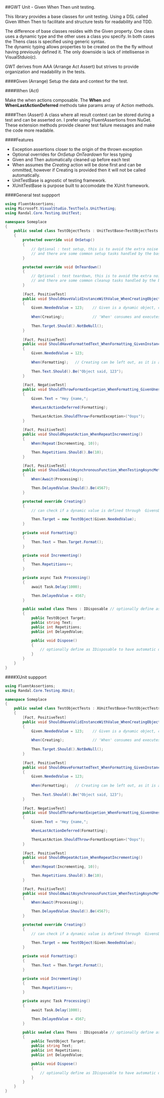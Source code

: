 ##GWT Unit - Given When Then unit testing.

This library provides a base classes for unit testing. Using a DSL called Given When Then to facilitate and structure tests for readability and TDD.

The difference of base classes resides with the Given property.  One class uses a dynamic type and the other uses a class you specify.  In both cases the Thens class is specified using generic syntax.  
The dynamic typing allows properties to be created on the the fly without having previously defined it.  The only downside is lack of intellisense in VisualStduio(c).

GWT derives from AAA (Arrange Act Assert) but strives to provide organization and readability in the tests.

####Given (Arrange)
Setup the data and context for the test.

####When (Act)

Make the when actions composable.  The **When** and **WhenLastActionDeferred** methods take params array of Action methods.

####Then (Assert)
A class where all result context can be stored during a test and can be asserted on.  I prefer using FluentAssertions from NuGet.  These extension methods provide cleaner test failure messages and make the code more readable.

####Features
- Exception assertions closer to the origin of the thrown exception
- Optional overrides for *OnSetup OnTeardown* for less typing
- Given and Then automatically cleaned up before each test
- When assumes the *Creating* action will be done first and can be ommitted, however if Creating is provided then it will not be called automatically.
- UnitTestBase is agnostic of testing framework.
- XUnitTestBase is purpose built to accomodate the XUnit framework.

####General test suppport
```csharp
using FluentAssertions;
using Microsoft.VisualStudio.TestTools.UnitTesting;
using Randal.Core.Testing.UnitTest;

namespace Someplace
{
	public sealed class TestObjectTests : UnitTestBase<TestObjectTests.Thens>
	{
		protected override void OnSetup()
		{
			// Optional : test setup, this is to avoid the extra noise of Attributes,
			// and there are some common setup tasks handled by the base class
		}

		protected override void OnTeardown()
		{
			// Optional : test teardown, this is to avoid the extra noise of Attributes,
			// and there are some common cleanup tasks handled by the base class
		}
		
		[Fact, PositiveTest]
		public void ShouldHaveValidInstanceWithValue_WhenCreatingObject_GivenValue123()
		{
			Given.NeededValue = 123;	// Given is a dynamic object, create any number of property values on the fly
			
			When(Creating);				// 'When' consumes and executes a list of Action
			
			Then.Target.Should().NotBeNull();
		}
		
		[Fact, PositiveTest]
		public void ShouldHaveFormattedText_WhenFormatting_GivenInstanceWithValue123()
		{
			Given.NeededValue = 123;
			
			When(Formatting);	// Creating can be left out, as it is assumed as our first action
			
			Then.Text.Should().Be("Object said, 123");
		}
		
		[Fact, NegativeTest]
		public void ShouldThrowFormatExcpetion_WhenFormatting_GivenUnescapedOpeningBrace()
		{
			Given.Text = "Hey {name,";

			WhenLastActionDeferred(Formatting);

			ThenLastAction.ShouldThrow<FormatException>("Oops");
		}
		
		[Fact, PositiveTest]
		public void ShouldRepeatAction_WhenRepeatIncrementing()
		{
			When(Repeat(Incrementing, 10));

			Then.Repetitions.Should().Be(10);
		}

		[Fact, PositiveTest]
		public void ShouldAwaitAsynchronousFunction_WhenTestingAsyncMethod()
		{
			When(Await(Processing));

			Then.DelayedValue.Should().Be(4567);
		}

		protected override Creating()
		{
			// can check if a dynamic value is defined through  GivensDefined("NeededValue",...)

			Then.Target = new TestObject(Given.NeededValue);
		}
		
		private void Formatting()
		{
			Then.Text = Then.Target.Format();
		}

		private void Incrementing()
		{
			Then.Repetitions++;
		}

		private async Task Processing()
		{
			await Task.Delay(1000);

			Then.DelayedValue = 4567;
		}

		public sealed class Thens : IDisposable // optionally define as IDisposable to have automatic disposal after each test
		{
			public TestObject Target;
			public string Text;
			public int Repetitions;
			public int DelayedValue;

			public void Dispose()
			{
				// optionally define as IDisposable to have automatic disposal after each test
			}
		}
	}
}
```

####XUnit suppport
```csharp
using FluentAssertions;
using Randal.Core.Testing.XUnit;

namespace Someplace
{
	public sealed class TestObjectTests : XUnitTestBase<TestObjectTests.Thens>
	{		
		[Fact, PositiveTest]
		public void ShouldHaveValidInstanceWithValue_WhenCreatingObject_GivenValue123()
		{
			Given.NeededValue = 123;	// Given is a dynamic object, create any number of property values on the fly
			
			When(Creating);				// 'When' consumes and executes a list of Action
			
			Then.Target.Should().NotBeNull();
		}
		
		[Fact, PositiveTest]
		public void ShouldHaveFormattedText_WhenFormatting_GivenInstanceWithValue123()
		{
			Given.NeededValue = 123;
			
			When(Formatting);	// Creating can be left out, as it is assumed as our first action
			
			Then.Text.Should().Be("Object said, 123");
		}
		
		[Fact, NegativeTest]
		public void ShouldThrowFormatExcpetion_WhenFormatting_GivenUnescapedOpeningBrace()
		{
			Given.Text = "Hey {name,";

			WhenLastActionDeferred(Formatting);

			ThenLastAction.ShouldThrow<FormatException>("Oops");
		}
		
		[Fact, PositiveTest]
		public void ShouldRepeatAction_WhenRepeatIncrementing()
		{
			When(Repeat(Incrementing, 10));

			Then.Repetitions.Should().Be(10);
		}

		[Fact, PositiveTest]
		public void ShouldAwaitAsynchronousFunction_WhenTestingAsyncMethod()
		{
			When(Await(Processing));

			Then.DelayedValue.Should().Be(4567);
		}

		protected override Creating()
		{
			// can check if a dynamic value is defined through  GivensDefined("NeededValue",...)

			Then.Target = new TestObject(Given.NeededValue);
		}
		
		private void Formatting()
		{
			Then.Text = Then.Target.Format();
		}

		private void Incrementing()
		{
			Then.Repetitions++;
		}

		private async Task Processing()
		{
			await Task.Delay(1000);

			Then.DelayedValue = 4567;
		}

		public sealed class Thens : IDisposable // optionally define as IDisposable to have automatic disposal after each test
		{
			public TestObject Target;
			public string Text;
			public int Repetitions;
			public int DelayedValue;

			public void Dispose()
			{
				// optionally define as IDisposable to have automatic disposal after each test
			}
		}
	}
}
```